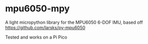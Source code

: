 # mpu6050-mpy
A light micropython library for the MPU6050 6-DOF IMU, based off https://github.com/larsks/py-mpu6050

Tested and works on a Pi Pico